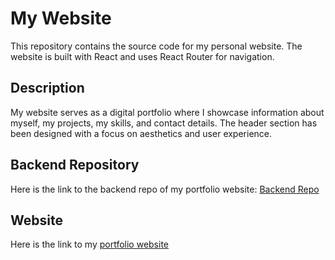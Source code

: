 # My Website

This repository contains the source code for my personal website. The website is built with React and uses React Router for navigation.

## Description

My website serves as a digital portfolio where I showcase information about myself, my projects, my skills, and contact details. The header section has been designed with a focus on aesthetics and user experience.

## Backend Repository

Here is the link to the backend repo of my portfolio website: [Backend Repo](https://github.com/BreffJaun/Portfolio-Website-BE)


## Website

Here is the link to my  [portfolio website](https://breffjaun.com/)
